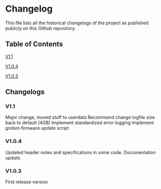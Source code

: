 # Changelog
This file lists all the historical changelogs of the project as published publicly on this Github repository.

## Table of Contents
[V1.1](#v11)

[V1.0.4](#v104)

[V1.0.3](#v103)


## Changelogs
### V1.1
Major change, moved stuff to userdata
Recommend change logfile size back to default (4GB)
Implement standardized error logging
Implement grobot-firmware update script

### V1.0.4
Updated header notes and specifications in some code.
Documentation update.

### V1.0.3
First release version